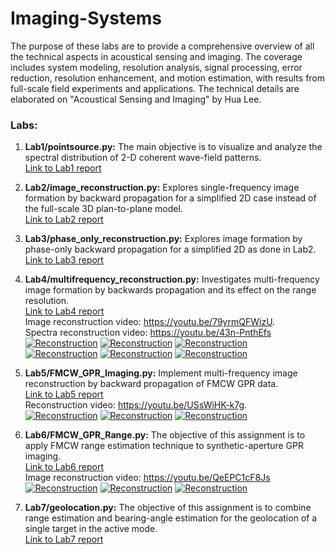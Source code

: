 # Imaging-Systems

The purpose of these labs are to provide a comprehensive overview of all the
technical aspects in acoustical sensing and imaging. The coverage includes
system modeling, resolution analysis, signal processing, error reduction,
resolution enhancement, and motion estimation, with results from full-scale
field experiments and applications. The technical details are elaborated on "Acoustical Sensing and Imaging" by Hua Lee.

### Labs:
1. **Lab1/pointsource.py:** The main objective is to visualize and analyze the spectral distribution of 2-D coherent wave-field patterns.\
[Link to Lab1 report](https://github.com/ivanfarevalo/Imaging-Systems/blob/master/Lab1/Ivan_Arevalo_ECE_278C_Lab_1.pdf)

2. **Lab2/image_reconstruction.py:** Explores single-frequency image formation by backward propagation for a simplified 2D case instead of the full-scale 3D plan-to-plane model. \
[Link to Lab2 report](https://github.com/ivanfarevalo/Imaging-Systems/blob/master/Lab2/Ivan_Arevalo_Lab2_Report.pdf)

3. **Lab3/phase_only_reconstruction.py:** Explores image formation by phase-only backward propagation for a simplified 2D as done in Lab2. \
[Link to Lab3 report](https://github.com/ivanfarevalo/Imaging-Systems/blob/master/Lab3/Lab3_Ivan_Arevalo.pdf)

4. **Lab4/multifrequency_reconstruction.py:** Investigates multi-frequency image formation by backwards propagation and its effect on the range resolution.\
[Link to Lab4 report](https://github.com/ivanfarevalo/Imaging-Systems/blob/master/Lab4/Ivan_Arevalo_Lab_4_Report.pdf)\
Image reconstruction video: https://youtu.be/79yrmQFWizU. \
Spectra reconstruction video: https://youtu.be/43n-PnthEfs \
[![Reconstruction](http://img.youtube.com/vi/79yrmQFWizU/1.jpg)](https://youtu.be/79yrmQFWizU "Reconstruction") [![Reconstruction](http://img.youtube.com/vi/79yrmQFWizU/2.jpg)](https://youtu.be/79yrmQFWizU "Reconstruction") [![Reconstruction](http://img.youtube.com/vi/79yrmQFWizU/3.jpg)](https://youtu.be/79yrmQFWizU "Reconstruction")\
[![Reconstruction](http://img.youtube.com/vi/43n-PnthEfs/1.jpg)](https://youtu.be/43n-PnthEfs"Reconstruction") [![Reconstruction](http://img.youtube.com/vi/43n-PnthEfs/3.jpg)](https://youtu.be/43n-PnthEfs"Reconstruction") [![Reconstruction](http://img.youtube.com/vi/43n-PnthEfs/2.jpg)](https://youtu.be/43n-PnthEfs"Reconstruction")

5. **Lab5/FMCW_GPR_Imaging.py:** Implement multi-frequency image reconstruction by backward propagation of FMCW GPR data.\
[Link to Lab5 report](https://github.com/ivanfarevalo/Imaging-Systems/blob/master/Lab5/ECE_278C_Lab_5_report.pdf)\
Reconstruction video: https://youtu.be/USsWiHK-k7g. \
[![Reconstruction](http://img.youtube.com/vi/USsWiHK-k7g/1.jpg)](https://youtu.be/USsWiHK-k7g "Reconstruction") [![Reconstruction](http://img.youtube.com/vi/USsWiHK-k7g/2.jpg)](https://youtu.be/USsWiHK-k7g "Reconstruction") [![Reconstruction](http://img.youtube.com/vi/USsWiHK-k7g/3.jpg)](https://youtu.be/USsWiHK-k7g "Reconstruction")

6. **Lab6/FMCW_GPR_Range.py:** The objective of this assignment is to apply FMCW range estimation technique to synthetic-aperture GPR imaging.\
[Link to Lab6 report](https://github.com/ivanfarevalo/Imaging-Systems/blob/master/Lab6/Lab6_report.pdf)\
Image reconstruction video: https://youtu.be/QeEPC1cF8Js \
[![Reconstruction](http://img.youtube.com/vi/QeEPC1cF8Js/1.jpg)](https://youtu.be/QeEPC1cF8Js "Reconstruction") [![Reconstruction](http://img.youtube.com/vi/QeEPC1cF8Js/2.jpg)](https://youtu.be/QeEPC1cF8Js "Reconstruction") [![Reconstruction](http://img.youtube.com/vi/QeEPC1cF8Js/3.jpg)](https://youtu.be/QeEPC1cF8Js"Reconstruction")


7. **Lab7/geolocation.py:** The objective of this assignment is to combine range estimation and bearing-angle estimation for the geolocation of a single target in the active mode.\
[Link to Lab7 report](https://github.com/ivanfarevalo/Imaging-Systems/blob/master/Lab7/Ivan_Arevalo_Lab7_report.pdf)


